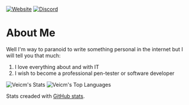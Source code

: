 [![Website](https://img.shields.io/website?url=https%3A%2F%2FVeicm.github.io%2FMy_Website&up_message=up%20and%20running&up_color=%2300ff00&down_message=down&down_color=%23ff0000&style=plastic&logo=wolframlanguage&label=My%20Website)](https://veicm.github.io/My_Website)
[![Discord](https://img.shields.io/discord/1328775976632717322?style=plastic&logo=discord&label=Discord&color=%235865F2)
](https://discord.gg/2EVDtVZbPY)
# About Me

Well I'm way to paranoid to write something personal in the internet but I will tell you that much:
1. I love everything about and with IT
2. I wish to become a professional pen-tester or software developer

![Veicm's Stats](https://github-readme-stats.vercel.app/api?username=Veicm&theme=react&show_icons=true&hide_border=true&count_private=false)
![Veicm's Top Languages](https://github-readme-stats.vercel.app/api/top-langs/?username=Veicm&theme=react&show_icons=true&hide_border=true&layout=compact)

Stats creaded with [GitHub stats](https://gh-stats-gen.vercel.app/).
